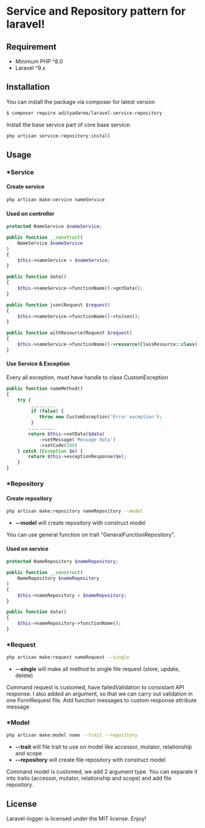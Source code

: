 # Service and Repository pattern for laravel!

## Requirement

- Minimum PHP ^8.0
- Laravel ^9.x

## Installation

You can install the package via composer for latest version
```bash
$ composer require adityadarma/laravel-service-repository
```

Install the base service part of core base service:

```bash
php artisan service-repository:install
```


## Usage

### *Service

#### Create service

```bash
php artisan make:service nameService
```

#### Used on controller

```php
protected NameService $nameService;

public function __construct(
    NameService $nameService
)
{
    $this->nameService = $nameService;
}

public function data()
{
    $this->nameService->functionName()->getData();
}

public function json(Request $request)
{
    $this->nameService->functionName()->toJson();
}

public function withResource(Request $request)
{
    $this->nameService->functionName()->resource(ClassResource::class)->toJson();
}
```

#### Use Service & Exception

Every all exception, must have handle to class CustomException

```php
public function nameMethod()
{
    try {
         .........
         if (false) {
            throw new CustomException('Error exception');
         }
        ..........
        return $this->setData($data)
            ->setMessage('Message data')
            ->setCode(200)
    } catch (Exception $e) {
        return $this->exceptionResponse($e);
    }
}
```

### *Repository

#### Create repository

```bash
php artisan make:repository nameRepository --model
```

- **--model** will create repository with construct model

You can use general function on trait "GeneralFunctionRepository".

#### Used on service

```php
protected NameRepository $nameRepository;

public function __construct(
    NameRepository $nameRepository
)
{
    $this->nameRepository = $nameRepository;
}

public function data()
{
    $this->nameRepository->functionName();
}
```

### *Request

```bash
php artisan make:request nameRequest --single
```

- **--single** will make all method to single file request (store, update, delete)

Command request is customed, have failedValidation to consistant API response.
I also added an argument, so that we can carry out validation in one FormRequest file. Add function messages to custom response attribute message

### *Model

```bash
php artisan make:model name --trait --repository
```

- **--trait** will file trait to use on model like accessor, mutator, relationship and scope
- **--repository** will create file repository with construct model

Command model is customed, we add 2 argument type. You can separate it into traits (accessor, mutator, relationship and scope) and add file repository.

## License

Laravel-logger is licensed under the MIT license. Enjoy!